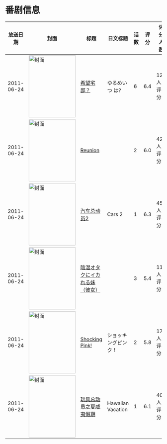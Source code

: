 # 番剧信息

|放送日期|封面|标题|日文标题|话数|评分|评分人数|
|---|---|---|---|---|---|---|
|2011-06-24|<img src="https://lain.bgm.tv/pic/cover/c/2f/e3/14763_7727d.jpg" alt="封面" style="width:150px;height:200px;object-fit:cover;">|[希望宅邸？](https://bangumi.tv/subject/14763)|ゆるめいつ は?|6|6.4|121人评分|
|2011-06-24|<img src="https://bangumi.tv/img/no_icon_subject.png" alt="封面" style="width:150px;height:200px;object-fit:cover;">|[Reunion](https://bangumi.tv/subject/38274)||2|6.0|429人评分|
|2011-06-24|<img src="https://lain.bgm.tv/pic/cover/c/06/04/46112_A44a3.jpg" alt="封面" style="width:150px;height:200px;object-fit:cover;">|[汽车总动员2](https://bangumi.tv/subject/46112)|Cars 2|1|6.3|457人评分|
|2011-06-24|<img src="https://bangumi.tv/img/no_icon_subject.png" alt="封面" style="width:150px;height:200px;object-fit:cover;">|[陰湿オタクにイカれる妹（彼女）](https://bangumi.tv/subject/64492)||3|5.4|111人评分|
|2011-06-24|<img src="https://bangumi.tv/img/no_icon_subject.png" alt="封面" style="width:150px;height:200px;object-fit:cover;">|[Shocking Pink!](https://bangumi.tv/subject/75215)|ショッキングピンク！|2|5.8|174人评分|
|2011-06-24|<img src="https://lain.bgm.tv/pic/cover/c/7d/a0/110432_smW72.jpg" alt="封面" style="width:150px;height:200px;object-fit:cover;">|[玩具总动员之夏威夷假期](https://bangumi.tv/subject/110432)|Hawaiian Vacation|1|6.1|40人评分|
